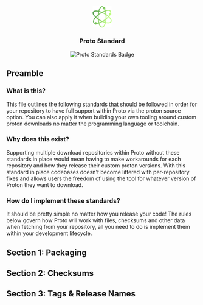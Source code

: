 <div align="center">

<img src="./.assets/Logo_Only.png" alt="Proto Logo" width="10%">
  
### Proto Standard
  
<img src="https://img.shields.io/badge/Standards-Proto-brightgreen" alt="Proto Standards Badge">
  
</div>

## Preamble 
### What is this?
This file outlines the following standards that should be followed in order for your repository to have full support within Proto via the proton source option. 
You can also apply it when building your own tooling around custom proton downloads no matter the programming language or toolchain.

### Why does this exist?
Supporting multiple download repositories within Proto without these standards in place would mean having to make workarounds for each repository and 
how they release their custom proton versions. With this standard in place codebases doesn't become littered with per-repository fixes and allows users the freedom
of using the tool for whatever version of Proton they want to download.

### How do I implement these standards?
It should be pretty simple no matter how you release your code! The rules below govern how Proto will work with files, checksums and other data when fetching from your repository, 
all you need to do is implement them within your development lifecycle.

## Section 1: Packaging

## Section 2: Checksums

## Section 3: Tags & Release Names
